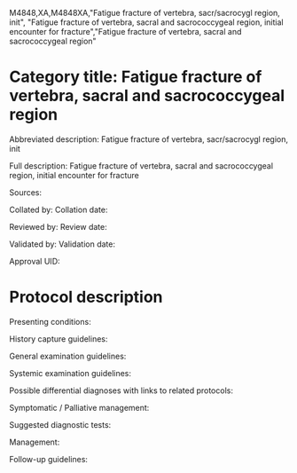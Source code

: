 M4848,XA,M4848XA,"Fatigue fracture of vertebra, sacr/sacrocygl region, init", "Fatigue fracture of vertebra, sacral and sacrococcygeal region, initial encounter for fracture","Fatigue fracture of vertebra, sacral and sacrococcygeal region"
# Category title: Fatigue fracture of vertebra, sacral and sacrococcygeal region

Abbreviated description: Fatigue fracture of vertebra, sacr/sacrocygl region, init

Full description: Fatigue fracture of vertebra, sacral and sacrococcygeal region, initial encounter for fracture

Sources:

Collated by:
Collation date:

Reviewed by:
Review date:

Validated by:
Validation date:

Approval UID:

# Protocol description

Presenting conditions:

History capture guidelines:

General examination guidelines:

Systemic examination guidelines:

Possible differential diagnoses with links to related protocols:

Symptomatic / Palliative management:

Suggested diagnostic tests:

Management:

Follow-up guidelines:

